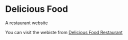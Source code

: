 # Delicious Food
A restaurant website

You can visit the webiste from [Delicious Food Restaurant](https://delicious-food-restaurant.netlify.app/)
